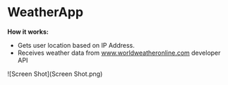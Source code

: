 # WeatherApp

**How it works:**  
- Gets user location based on IP Address.  
- Receives weather data from www.worldweatheronline.com developer API

![Screen Shot](Screen Shot.png)
